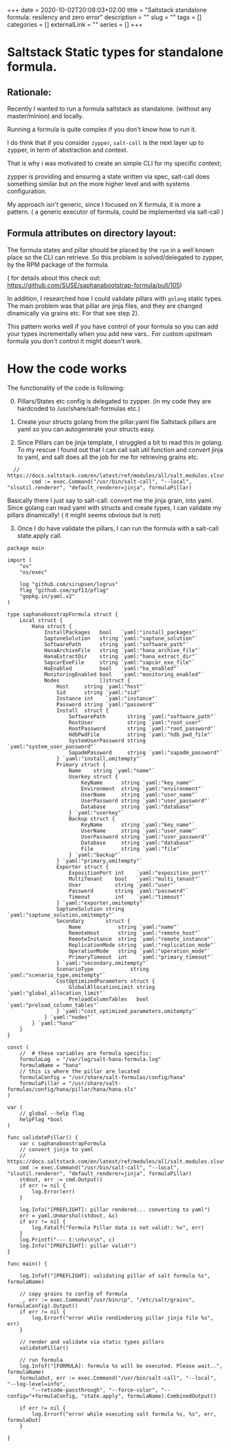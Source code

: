 +++ 
date = 2020-10-02T20:08:03+02:00
title = "Saltstack standalone formula: resilency and zero error"
description = ""
slug = "" 
tags = []
categories = []
externalLink = ""
series = []
+++

# Saltstack Static types for standalone formula.

## Rationale:

Recently I wanted to run a formula saltstack as standalone. (without any master/minion) and locally.

Running a formula is quite complex if you don't know how to run it.

I do think that if you consider `zypper`, `salt-call` is the next layer up to zypper, in term of abstraction and context.

That is why i was motivated to create an simple CLI for my specific context; 

zypper is providing and ensuring a state written via spec, salt-call does something similar but on the more higher level and with systems configuration.

My approach isn't generic, since I focused on X formula,  it is more a pattern. ( a generic executor of formula, could be implemented via salt-call )


## Formula attributes on directory layout:

The formula states and pillar should be placed by the `rpm` in a well known place so the CLI can retrieve. So this problem is solved/delegated to zypper, by the RPM package of the formula.

( for details about this check out: https://github.com/SUSE/saphanabootstrap-formula/pull/105)

In addition, I researched how I could validate pillars with `golang` static types. 
The main problem was that pillar are jinja files, and they are changed dinamically via grains etc. For that see step 2).

This pattern works well if you have control of your formula so you can  add your types incrementally when you add new vars.. For custom upstream formula you don't control it might doesn't work.

# How the code works

The functionality of the code is following:

0) Pillars/States etc config is delegated to zypper.  (in my code they are hardcoded to /usr/share/salt-formulas etc.)

1) Create your structs golang from the pillar.yaml file
 Saltstack pillars are yaml  so you can autogenerate your structs easy.

2) Since Pillars can be jinja template, I struggled a bit to read this in golang.
To my rescue I found out that I can call salt util function and convert jinja to yaml, and salt does all the job for me for retrieving grains etc.

```
  // https://docs.saltstack.com/en/latest/ref/modules/all/salt.modules.slsutil.html#salt.modules.slsutil.renderer
        cmd := exec.Command("/usr/bin/salt-call", "--local", "slsutil.renderer", "default_renderer=jinja", formulaPillar)
```
Basically there I just say to salt-call: convert me the jinja grain, into yaml.
Since golang can read yaml with structs and create types, I can validate my pillars dinamically! ( it might seems obvious but is not)

3) Once I do have validate the pillars, I can run the formula with a salt-call state.apply call.


```
package main

import (
	"os"
	"os/exec"

	log "github.com/sirupsen/logrus"
	flag "github.com/spf13/pflag"
	"gopkg.in/yaml.v2"
)

type saphanaboostrapFormula struct {
	Local struct {
		Hana struct {
			InstallPackages   bool   `yaml:"install_packages"`
			SaptuneSolution   string `yaml:"saptune_solution"`
			SoftwarePath      string `yaml:"software_path"`
			HanaArchiveFile   string `yaml:"hana_archive_file"`
			HanaExtractDir    string `yaml:"hana_extract_dir"`
			SapcarExeFile     string `yaml:"sapcar_exe_file"`
			HaEnabled         bool   `yaml:"ha_enabled"`
			MonitoringEnabled bool   `yaml:"monitoring_enabled"`
			Nodes             []struct {
				Host     string `yaml:"host"`
				Sid      string `yaml:"sid"`
				Instance int    `yaml:"instance"`
				Password string `yaml:"password"`
				Install  struct {
					SoftwarePath       string `yaml:"software_path"`
					RootUser           string `yaml:"root_user"`
					RootPassword       string `yaml:"root_password"`
					HdbPwdFile         string `yaml:"hdb_pwd_file"`
					SystemUserPassword string `yaml:"system_user_password"`
					SapadmPassword     string `yaml:"sapadm_password"`
				} `yaml:"install,omitempty"`
				Primary struct {
					Name    string `yaml:"name"`
					Userkey struct {
						KeyName      string `yaml:"key_name"`
						Environment  string `yaml:"environment"`
						UserName     string `yaml:"user_name"`
						UserPassword string `yaml:"user_password"`
						Database     string `yaml:"database"`
					} `yaml:"userkey"`
					Backup struct {
						KeyName      string `yaml:"key_name"`
						UserName     string `yaml:"user_name"`
						UserPassword string `yaml:"user_password"`
						Database     string `yaml:"database"`
						File         string `yaml:"file"`
					} `yaml:"backup"`
				} `yaml:"primary,omitempty"`
				Exporter struct {
					ExpositionPort int    `yaml:"exposition_port"`
					MultiTenant    bool   `yaml:"multi_tenant"`
					User           string `yaml:"user"`
					Password       string `yaml:"password"`
					Timeout        int    `yaml:"timeout"`
				} `yaml:"exporter,omitempty"`
				SaptuneSolution string `yaml:"saptune_solution,omitempty"`
				Secondary       struct {
					Name            string `yaml:"name"`
					RemoteHost      string `yaml:"remote_host"`
					RemoteInstance  string `yaml:"remote_instance"`
					ReplicationMode string `yaml:"replication_mode"`
					OperationMode   string `yaml:"operation_mode"`
					PrimaryTimeout  int    `yaml:"primary_timeout"`
				} `yaml:"secondary,omitempty"`
				ScenarioType            string `yaml:"scenario_type,omitempty"`
				CostOptimizedParameters struct {
					GlobalAllocationLimit string `yaml:"global_allocation_limit"`
					PreloadColumnTables   bool   `yaml:"preload_column_tables"`
				} `yaml:"cost_optimized_parameters,omitempty"`
			} `yaml:"nodes"`
		} `yaml:"hana"`
	}
}

const (
	//	# these variables are formula specific:
	formulaLog  = "/var/log/salt-hana-formula.log"
	formulaName = "hana"
	// this is where the pillar are located
	formulaConfig = "/usr/share/salt-formulas/config/hana"
	formulaPillar = "/usr/share/salt-formulas/config/hana/pillar/hana/hana.sls"
)

var (
	// global --help flag
	helpFlag *bool
)

func validatePillar() {
	var c saphanaboostrapFormula
	// convert jinja to yaml
	// https://docs.saltstack.com/en/latest/ref/modules/all/salt.modules.slsutil.html#salt.modules.slsutil.renderer
	cmd := exec.Command("/usr/bin/salt-call", "--local", "slsutil.renderer", "default_renderer=jinja", formulaPillar)
	stdout, err := cmd.Output()
	if err != nil {
		log.Error(err)
	}

	log.Info("[PREFLIGHT]: pillar rendered... converting to yaml")
	err = yaml.Unmarshal(stdout, &c)
	if err != nil {
		log.Fatalf("Formula Pillar data is not valid!: %v", err)
	}
	log.Printf("--- t:\n%v\n\n", c)
	log.Info("[PREFLIGHT]: pillar valid!")
}

func main() {

	log.Infof("[PREFLIGHT]: validating pillar of salt formula %s", formulaName)

	// copy grains to config of formula
	_, err := exec.Command("/usr/bin/cp", "/etc/salt/grains", formulaConfig).Output()
	if err != nil {
		log.Errorf("error while rendindering pillar jinja file %s", err)
	}

	// render and validate via static types pillars
	validatePillar()

	// run formula
	log.Infof("[FORMULA]: formula %s will be executed. Please wait..", formulaName)
	formulaOut, err := exec.Command("/usr/bin/salt-call", "--local", "--log-level=info",
		"--retcode-passthrough", "--force-color", "--config="+formulaConfig, "state.apply", formulaName).CombinedOutput()

	if err != nil {
		log.Errorf("error while executing salt formula %s, %s", err, formulaOut)
	}

}
```
